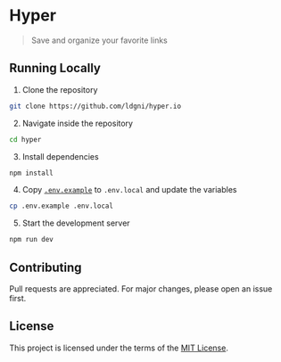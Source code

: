 # Hyper

> Save and organize your favorite links

## Running Locally

1. Clone the repository

```sh
git clone https://github.com/ldgni/hyper.io
```

2. Navigate inside the repository

```sh
cd hyper
```

3. Install dependencies

```sh
npm install
```

4. Copy [`.env.example`](.env.example) to `.env.local` and update the variables

```sh
cp .env.example .env.local
```

5.  Start the development server

```sh
npm run dev
```

## Contributing

Pull requests are appreciated. For major changes, please open an issue first.

## License

This project is licensed under the terms of the [MIT License](LICENSE).
